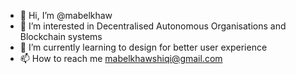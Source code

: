- 👋 Hi, I’m @mabelkhaw
- 👀 I’m interested in Decentralised Autonomous Organisations and Blockchain systems
- 🌱 I’m currently learning to design for better user experience
- 📫 How to reach me mabelkhawshiqi@gmail.com

<!---
mabelkhaw/mabelkhaw is a ✨ special ✨ repository because its `README.md` (this file) appears on your GitHub profile.
You can click the Preview link to take a look at your changes.
--->
